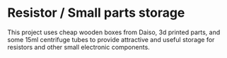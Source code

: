 # Resistor / Small parts storage

This project uses cheap wooden boxes from Daiso, 3d printed parts, and some 15ml centrifuge tubes to provide attractive and useful storage for resistors and other small electronic components.

